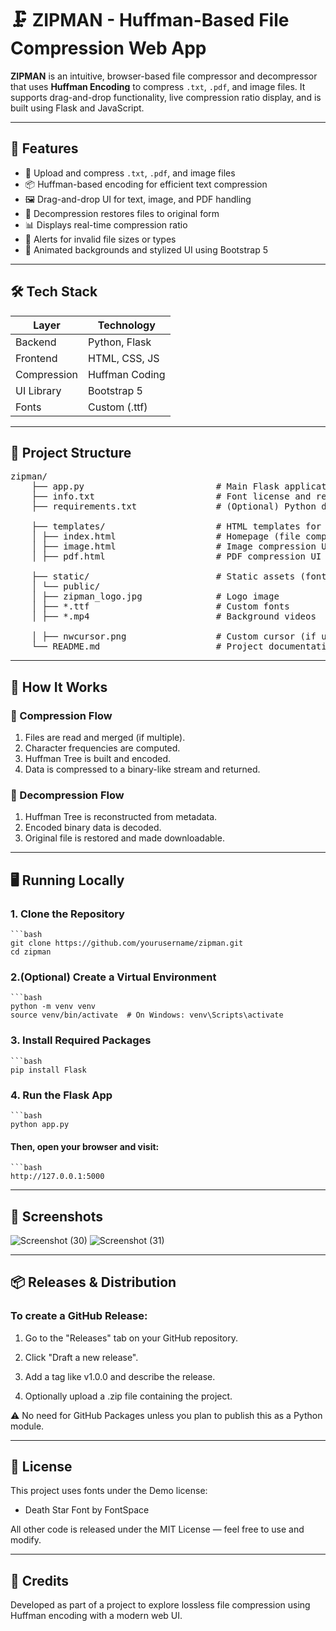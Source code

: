 # 🗜️ ZIPMAN - Huffman-Based File Compression Web App

**ZIPMAN** is an intuitive, browser-based file compressor and decompressor that uses **Huffman Encoding** to compress `.txt`, `.pdf`, and image files. It supports drag-and-drop functionality, live compression ratio display, and is built using Flask and JavaScript.

---

## 🚀 Features

- 📁 Upload and compress `.txt`, `.pdf`, and image files
- 📦 Huffman-based encoding for efficient text compression
- 🖼️ Drag-and-drop UI for text, image, and PDF handling
- 🔁 Decompression restores files to original form
- 📊 Displays real-time compression ratio
- 💬 Alerts for invalid file sizes or types
- 🎥 Animated backgrounds and stylized UI using Bootstrap 5

---

## 🛠️ Tech Stack

| Layer       | Technology       |
|-------------|------------------|
| Backend     | Python, Flask    |
| Frontend    | HTML, CSS, JS    |
| Compression | Huffman Coding   |
| UI Library  | Bootstrap 5      |
| Fonts       | Custom (.ttf)    |

---

## 📂 Project Structure

  <pre>zipman/ 
    ├── app.py                         # Main Flask application with Huffman compression logic 
    ├── info.txt                       # Font license and reference 
    ├── requirements.txt               # (Optional) Python dependencies file 
    
    ├── templates/                     # HTML templates for different pages 
    │ ├── index.html                   # Homepage (file compression UI) 
    │ ├── image.html                   # Image compression UI 
    │ ├── pdf.html                     # PDF compression UI 
   
    ├── static/                        # Static assets (fonts, videos, images) 
    │ └── public/ 
    │ ├── zipman_logo.jpg              # Logo image 
    │ ├── *.ttf                        # Custom fonts 
    │ ├── *.mp4                        # Background videos
   
    │ ├── nwcursor.png                 # Custom cursor (if used) 
    └── README.md                      # Project documentation (this file) </pre>
---

## 🧠 How It Works

### 🔹 Compression Flow
1. Files are read and merged (if multiple).
2. Character frequencies are computed.
3. Huffman Tree is built and encoded.
4. Data is compressed to a binary-like stream and returned.

### 🔹 Decompression Flow
1. Huffman Tree is reconstructed from metadata.
2. Encoded binary data is decoded.
3. Original file is restored and made downloadable.

---

## 🖥️ Running Locally

### 1. Clone the Repository
    ```bash
    git clone https://github.com/yourusername/zipman.git
    cd zipman
  
### 2.(Optional) Create a Virtual Environment
    ```bash
    python -m venv venv
    source venv/bin/activate  # On Windows: venv\Scripts\activate

### 3. Install Required Packages
    ```bash
    pip install Flask

### 4. Run the Flask App
    ```bash
    python app.py

#### Then, open your browser and visit:
    ```bash
    http://127.0.0.1:5000

---

## 📸 Screenshots
![Screenshot (30)](https://github.com/user-attachments/assets/6cfd2cfe-12ca-4e6f-8473-2bab97a3c071)
![Screenshot (31)](https://github.com/user-attachments/assets/7d777b32-8165-4d39-9b0b-f22e23e72c76)


---

## 📦 Releases & Distribution
### To create a GitHub Release:

1. Go to the "Releases" tab on your GitHub repository.

2. Click "Draft a new release".

3. Add a tag like v1.0.0 and describe the release.

4. Optionally upload a .zip file containing the project.

⚠️ No need for GitHub Packages unless you plan to publish this as a Python module.

---

## 📄 License
This project uses fonts under the Demo license:

- Death Star Font by FontSpace

All other code is released under the MIT License — feel free to use and modify.

---

## 🙌 Credits
Developed as part of a project to explore lossless file compression using Huffman encoding with a modern web UI.
